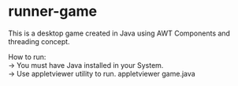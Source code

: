 # runner-game
This is a desktop game created in Java using
AWT Components and threading concept.

How to run:<br/>
-> You must have Java installed
   in your System.<br/>
-> Use appletviewer utility to run.
   appletviewer game.java
